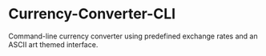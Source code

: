 # Currency-Converter-CLI
Command-line currency converter using predefined exchange rates and an ASCII art themed interface.
